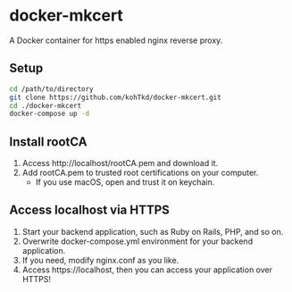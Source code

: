 # docker-mkcert
A Docker container for https enabled nginx reverse proxy.

## Setup

```bash
cd /path/to/directory
git clone https://github.com/kohTkd/docker-mkcert.git
cd ./docker-mkcert
docker-compose up -d
```

## Install rootCA

1. Access http://localhost/rootCA.pem and download it.
2. Add rootCA.pem to trusted root certifications on your computer.
    - If you use macOS, open and trust it on keychain.

## Access localhost via HTTPS

1. Start your backend application, such as Ruby on Rails, PHP, and so on.
1. Overwrite docker-compose.yml environment for your backend application.
1. If you need, modify nginx.conf as you like.
1. Access https://localhost, then you can access your application over HTTPS!
